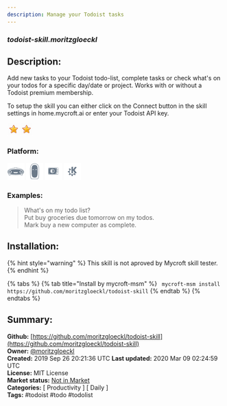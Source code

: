 ```yaml
---
description: Manage your Todoist tasks
---
```


### _todoist-skill.moritzgloeckl_  
## Description:  
Add new tasks to your Todoist todo-list, complete tasks or check what's on your todos for a specific day/date or project. Works with or without a Todoist premium membership.

To setup the skill you can either click on the Connect button in the skill settings in home.mycroft.ai or enter your Todoist API key.  
  
![](../.gitbook/assets/star.png)![](../.gitbook/assets/star.png)  
  
### Platform:  
 ![Mark I](../.gitbook/assets/mark-1-icon.png)  ![Mark II](../.gitbook/assets/mark-2-icon.png)  ![Picroft](../.gitbook/assets/picroft-icon.png)  ![plasmoid](../.gitbook/assets/kde.png)   
### Examples:  
> What's on my todo list?  
> Put buy groceries due tomorrow on my todos.  
> Mark buy a new computer as complete.  
  
## Installation:  
{% hint style="warning" %}
This skill is not aproved by Mycroft skill tester.
{% endhint %}
    
{% tabs %}
{% tab title="Install by mycroft-msm" %}
``` mycroft-msm install https://github.com/moritzgloeckl/todoist-skill```
{% endtab %}
  {% endtabs %}
    
## Summary:  
**Github:** [https://github.com/moritzgloeckl/todoist-skill](https://github.com/moritzgloeckl/todoist-skill)  
**Owner:** [@moritzgloeckl](https://github.com/moritzgloeckl)  
**Created:** 2019 Sep 26 20:21:36 UTC  **Last updated:** 2020 Mar 09 02:24:59 UTC  
**License:** MIT License  
**Market status:** [Not in Market](https://market.mycroft.ai/skill/)  
**Categories:** [ Productivity ] [ Daily ]   
**Tags:** \#todoist \#todo \#todolist   
